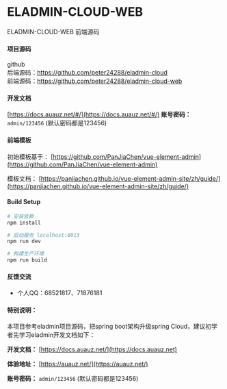 # ELADMIN-CLOUD-WEB

ELADMIN-CLOUD-WEB 前端源码

#### 项目源码

   github   
   后端源码：https://github.com/peter24288/eladmin-cloud   
   前端源码：https://github.com/peter24288/eladmin-cloud-web


#### 开发文档
[https://docs.auauz.net/#/](https://docs.auauz.net/#/)
**账号密码：** `admin/123456` (默认密码都是123456)
#### 前端模板

初始模板基于： [https://github.com/PanJiaChen/vue-element-admin](https://github.com/PanJiaChen/vue-element-admin)

模板文档： [https://panjiachen.github.io/vue-element-admin-site/zh/guide/](https://panjiachen.github.io/vue-element-admin-site/zh/guide/)

#### Build Setup
``` bash
# 安装依赖
npm install

# 启动服务 localhost:8013
npm run dev

# 构建生产环境
npm run build
```

#### 反馈交流

- 个人QQ：68521817、71876181

#### 特别说明：
本项目参考eladmin项目源码，把spring boot架构升级spring Cloud，建议初学者先学习eladmin开发文档如下：

**开发文档：**  [https://docs.auauz.net/](https://docs.auauz.net)

**体验地址：**  [https://auauz.net/](https://auauz.net/)

**账号密码：** `admin/123456` (默认密码都是123456)
